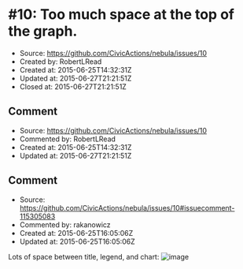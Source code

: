# #10: Too much space at the top of the graph.

* Source: https://github.com/CivicActions/nebula/issues/10
* Created by: RobertLRead
* Created at: 2015-06-25T14:32:31Z
* Updated at: 2015-06-27T21:21:51Z
* Closed at: 2015-06-27T21:21:51Z


## Comment

* Source: https://github.com/CivicActions/nebula/issues/10
* Commented by: RobertLRead
* Created at: 2015-06-25T14:32:31Z
* Updated at: 2015-06-27T21:21:51Z




## Comment

* Source: https://github.com/CivicActions/nebula/issues/10#issuecomment-115305083
* Commented by: rakanowicz
* Created at: 2015-06-25T16:05:06Z
* Updated at: 2015-06-25T16:05:06Z

Lots of space between title, legend, and chart:
![image](https://cloud.githubusercontent.com/assets/12954654/8359107/6456497c-1b32-11e5-98f5-6015483536d0.png)



